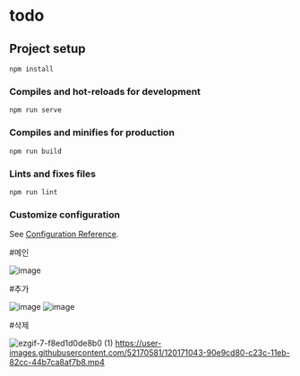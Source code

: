 # todo

## Project setup
```
npm install
```

### Compiles and hot-reloads for development
```
npm run serve
```

### Compiles and minifies for production
```
npm run build
```

### Lints and fixes files
```
npm run lint
```

### Customize configuration
See [Configuration Reference](https://cli.vuejs.org/config/).

#메인

![image](https://user-images.githubusercontent.com/52170581/120170794-4cf6c880-c23c-11eb-8e9c-0854045fa026.png)

#추가

![image](https://user-images.githubusercontent.com/52170581/120169952-6ea38000-c23b-11eb-85da-b9524afd4c96.png)
![image](https://user-images.githubusercontent.com/52170581/120170023-80852300-c23b-11eb-8fe2-d876e8066a8d.png)

#삭제

![ezgif-7-f8ed1d0de8b0 (1)](https://user-images.githubusercontent.com/52170581/120171076-98a97200-c23c-11eb-9b9b-9540d0b20b8f.gif)
https://user-images.githubusercontent.com/52170581/120171043-90e9cd80-c23c-11eb-82cc-44b7ca8af7b8.mp4




